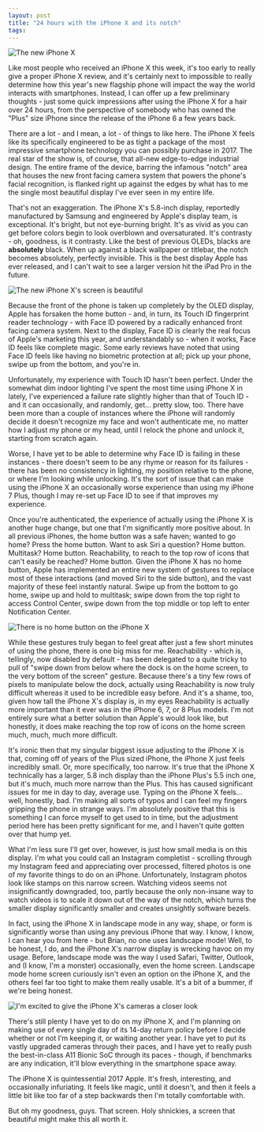 ```yaml
---
layout: post
title: "24 hours with the iPhone X and its notch"
tags:
---
```

![The new iPhone X](http://dotunderscore.net/images/iphonex/2.jpg)

Like most people who received an iPhone X this week, it's too early to really give a proper iPhone X review, and it's certainly next to impossible to really determine how this year's new flagship phone will impact the way the world interacts with smartphones. Instead, I can offer up a few preliminary thoughts - just some quick impressions after using the iPhone X for a hair over 24 hours, from the perspective of somebody who has owned the "Plus" size iPhone since the release of the iPhone 6 a few years back.

There are a lot - and I mean, a lot - of things to like here. The iPhone X feels like its specifically engineered to be as tight a package of the most impressive smartphone technology you can possibly purchase in 2017. The real star of the show is, of course, that all-new edge-to-edge industrial design. The entire frame of the device, barring the infamous "notch" area that houses the new front facing camera system that powers the phone's facial recognition, is flanked right up against the edges by what has to me the single most beautiful display I've ever seen in my entire life.

That's not an exaggeration. The iPhone X's 5.8-inch display, reportedly manufactured by Samsung and engineered by Apple's display team, is exceptional. It's bright, but not eye-burning bright. It's as vivid as you can get before colors begin to look overblown and oversaturated. It's contrasty - oh, goodness, is it contrasty. Like the best of previous OLEDs, blacks are **absolutely** black. When up against a black wallpaper or titlebar, the notch becomes absolutely, perfectly invisible. This is the best display Apple has ever released, and I can't wait to see a larger version hit the iPad Pro in the future.

![The new iPhone X's screen is beautiful](http://dotunderscore.net/images/iphonex/1.jpg)

Because the front of the phone is taken up completely by the OLED display, Apple has forsaken the home button - and, in turn, its Touch ID fingerprint reader technology - with Face ID powered by a radically enhanced front facing camera system. Next to the display, Face ID is clearly the real focus of Apple's marketing this year, and understandably so - when it works, Face ID feels like complete magic. Some early reviews have noted that using Face ID feels like having no biometric protection at all; pick up your phone, swipe up from the bottom, and you're in.

Unfortunately, my experience with Touch ID hasn't been perfect. Under the somewhat dim indoor lighting I've spent the most time using iPhone X in lately, I've experienced a failure rate slightly higher than that of Touch ID - and it can occasionally, and randomly, get... pretty slow, too. There have been more than a couple of instances where the iPhone will randomly decide it doesn't recognize my face and won't authenticate me, no matter how I adjust my phone or my head, until I relock the phone and unlock it, starting from scratch again. 

Worse, I have yet to be able to determine why Face ID is failing in these instances - there doesn't seem to be any rhyme or reason for its failures - there has been no consistency in lighting, my position relative to the phone, or where I'm looking while unlocking. It's the sort of issue that can make using the iPhone X an occasionally worse experience than using my iPhone 7 Plus, though I may re-set up Face ID to see if that improves my experience.

Once you're authenticated, the experience of actually using the iPhone X is another huge change, but one that I'm significantly more positive about. In all previous iPhones, the home button was a safe haven; wanted to go home? Press the home button. Want to ask Siri a question? Home button. Multitask? Home button. Reachability, to reach to the top row of icons that can't easily be reached? Home button. Given the iPhone X has no home button, Apple has implemented an entire new system of gestures to replace most of these interactions (and moved Siri to the side button), and the vast majority of these feel instantly natural. Swipe up from the bottom to go home, swipe up and hold to multitask; swipe down from the top right to access Control Center, swipe down from the top middle or top left to enter Notification Center.

![There is no home button on the iPhone X](http://dotunderscore.net/images/iphonex/5.jpg)

While these gestures truly began to feel great after just a few short minutes of using the phone, there is one big miss for me. Reachability - which is, tellingly, now disabled by default - has been delegated to a quite tricky to pull of "swipe down from below where the  dock is on the home screen, to the very bottom of the screen" gesture. Because there's a tiny few rows of pixels to manipulate below the dock, actually using Reachability is now truly difficult whereas it used to be incredible easy before. And it's a shame, too, given how tall the iPhone X's display is, in my eyes Reachability is actually more important than it ever was in the iPhone 6, 7, or 8 Plus models. I'm not entirely sure what a better solution than Apple's would look like, but honestly, it does make reaching the top row of icons on the home screen much, much, much more difficult.

It's ironic then that my singular biggest issue adjusting to the iPhone X is that, coming off of years of the Plus sized iPhone, the iPhone X just feels incredibly small. Or, more specifically, too narrow. It's true that the iPhone X technically has a larger, 5.8 inch display than the iPhone Plus's 5.5 inch one, but it's much, much more narrow than the Plus. This has caused significant issues for me in day to day, average use. Typing on the iPhone X feels... well, honestly, bad. I'm making all sorts of typos and I can feel my fingers gripping the phone in strange ways. I'm absolutely positive that this is something I can force myself to get used to in time, but the adjustment period here has been pretty significant for me, and I haven't quite gotten over that hump yet.

What I'm less sure I'll get over, however, is just how small media is on this display. I'm what you could call an Instagram completist - scrolling through my Instagram feed and appreciating over processed, filtered photos is one of my favorite things to do on an iPhone. Unfortunately, Instagram photos look like stamps on this narrow screen. Watching videos seems not insignificantly downgraded, too, partly because the only non-insane way to watch videos is to scale it down out of the way of the notch, which turns the smaller display significantly smaller and creates unsightly software bezels.

In fact, using the iPhone X in landscape mode in any way, shape, or form is significantly worse than using any previous iPhone that way. I know, I know, I can hear you from here - but Brian, no one uses landscape mode! Well, to be honest, I do, and the iPhone X's narrow display is wrecking havoc on my usage. Before, landscape mode was the way I used Safari, Twitter, Outlook, and (I know, I'm a monster) occasionally, even the home screen. Landscape mode home screen curiously isn't even an option on the iPhone X, and the others feel far too tight to make them really usable. It's a bit of a bummer, if we're being honest.

![I'm excited to give the iPhone X's cameras a closer look](http://dotunderscore.net/images/iphonex/3.jpg)

There's still plenty I have yet to do on my iPhone X, and I'm planning on making use of every single day of its 14-day return policy before I decide whether or not I'm keeping it, or waiting another year. I have yet to put its vastly upgraded cameras through their paces, and I have yet to really push the best-in-class A11 Bionic SoC through its paces - though, if benchmarks are any indication, it'll blow everything in the smartphone space  away.

The iPhone X is quintessential 2017 Apple. It's fresh, interesting, and occasionally  infuriating. It feels like magic, until it doesn't, and then it feels a little bit like too far of a step backwards then I'm totally comfortable with.

But oh my goodness, guys. That screen. Holy shnickies, a screen that beautiful might make this all worth it.